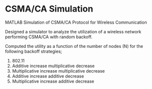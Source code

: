 # CSMA/CA Simulation
MATLAB Simulation of CSMA/CA Protocol for Wireless Communication

Designed a simulator to analyze the utilization of a wireless network performing CSMA/CA with random
backoff.

Computed the utility as a function of the number of nodes (N) for the following backoff strategies;

1. 802.11 
2. Additive increase multiplicative decrease 
3. Multiplicative increase multiplicative decrease 
4. Additive increase additive decrease
5. Multiplicative increase additive decrease 
